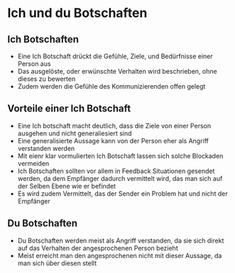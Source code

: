 # Ich und du Botschaften

## Ich Botschaften

+ Eine Ich Botschaft drückt die Gefühle, Ziele, und Bedürfnisse einer Person aus
+ Das ausgelöste, oder erwünschte Verhalten wird beschrieben, ohne dieses zu bewerten
+ Zudem werden die Gefühle des Kommunizierenden offen gelegt

## Vorteile einer Ich Botschaft

+ Eine Ich botschaft macht deutlich, dass die Ziele von einer Person ausgehen und nicht generaliesiert sind
+ Eine generalisierte Aussage kann von der Person eher als Angriff verstanden werden
+ Mit eienr klar vormulierten Ich Botschaft lassen sich solche Blockaden vermeiden
+ Ich Botschaften sollten vor allem in Feedback Situationen gesendet werden, da dem Empfänger dadurch vermittelt wird, das man sich auf der Selben Ebene wie er befindet
+ Es wird zudem Vermittelt, das der Sender ein Problem hat und nicht der Empfänger

## Du Botschaften

+ Du Botschaften werden meist als Angriff verstanden, da sie sich direkt auf das Verhalten der angesprochenen Person bezieht
+ Meist erreicht man den angesprochenen nicht mit dieser Aussage, da man sich über diesen stellt